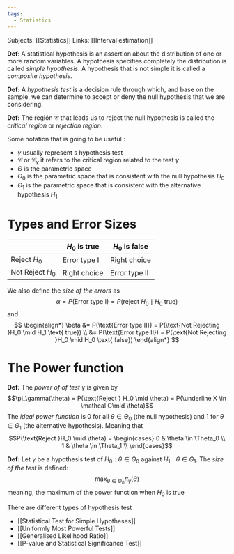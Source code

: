 ```yaml
---
tags:
  - Statistics
---
```

Subjects: [[Statistics]]
Links: [[Interval estimation]]

**Def**: A statistical hypothesis is an assertion about the distribution of one or more random variables. A hypothesis specifies completely the distribution is called *simple hypothesis*. A hypothesis that is not simple it is called a *composite hypothesis*. 

**Def:** A *hypothesis test* is a decision rule through which, and base on the sample, we can determine to accept or deny the null hypothesis that we are considering.

**Def:** The región $\mathcal C$ that leads us to reject the null hypothesis is called the *critical region* or *rejection region*.

Some notation that is going to be useful :
- $\gamma$ usually represent s hypothesis test
- $\mathcal C$ or $\mathcal C_\gamma$ it refers to the critical region related to the test $\gamma$
- $\Theta$ is the parametric space
- $\Theta_0$ is the parametric space that is consistent with the null hypothesis $H_0$
- $\Theta_1$ is the parametric space that is consistent with the alternative hypothesis $H_1$

# Types and Error Sizes

|                  | $H_0$ is true         | $H_0$ is false         |
| ---------------- | --------------------- | ---------------------- |
| Reject $H_0$     | Error type $\text{I}$ | Right choice           |
| Not Reject $H_0$ | Right choice          | Error type $\text{II}$ |

We also define the *size of the errors* as $$\alpha =P(\text{Error type I}) = P(\text{reject }H_0 \mid H_0 \text{ true})$$and $$
\begin{align*}
	\beta &= P(\text{Error type II}) = P(\text{Not Rejecting }H_0 \mid H_1 \text{ true}) \\
	&= P(\text{Error type II}) = P(\text{Not Rejecting }H_0 \mid H_0 \text{ false})
\end{align*}
$$
# The Power function

**Def:** The *power of of test* $\gamma$ is given by $$\pi_\gamma(\theta) = P(\text{Reject } H_0 \mid \theta) = P(\underline X \in \mathcal C\mid \theta)$$
The *ideal power function* is $0$ for all $\theta \in \Theta_0$ (the null hypothesis) and $1$ for $\theta \in \Theta_1$ (the alternative hypothesis). Meaning that $$P(\text{Reject }H_0 \mid \theta) = \begin{cases}
0 & \theta \in \Theta_0 \\
1 & \theta \in \Theta_1 \\
\end{cases}$$

**Def:** Let $\gamma$ be a hypothesis test of $H_0 : \theta \in \Theta_0$ against $H_1: \theta \in \Theta_1$. The *size of the test* is defined: $$\max_{\theta \in \Theta_0} \pi_\gamma(\theta)$$meaning, the maximum of the power function when $H_0$ is true

There are different types of hypothesis test
- [[Statistical Test for Simple Hypotheses]]
- [[Uniformly Most Powerful Tests]]
- [[Generalised Likelihood Ratio]]
-  [[P-value and Statistical Significance Test]]